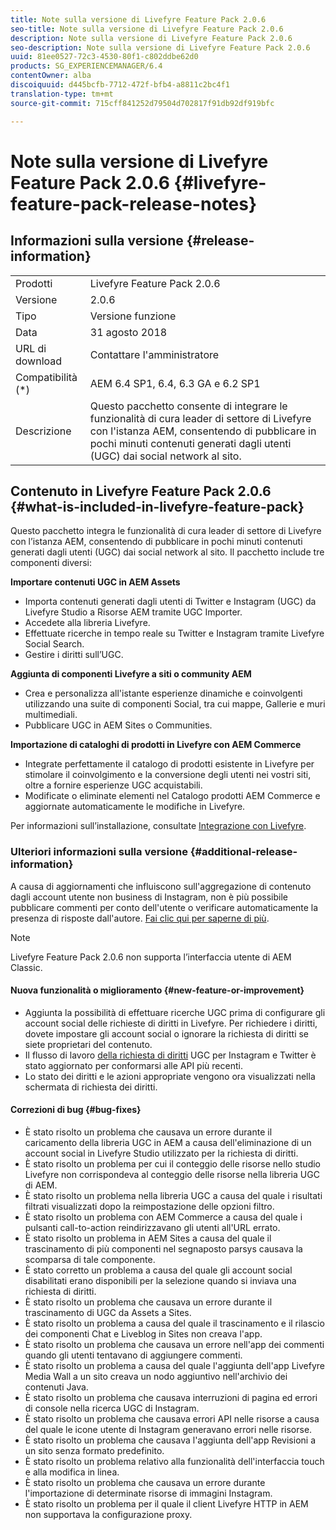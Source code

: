 ```yaml
---
title: Note sulla versione di Livefyre Feature Pack 2.0.6
seo-title: Note sulla versione di Livefyre Feature Pack 2.0.6
description: Note sulla versione di Livefyre Feature Pack 2.0.6
seo-description: Note sulla versione di Livefyre Feature Pack 2.0.6
uuid: 81ee0527-72c3-4530-80f1-c802ddbe62d0
products: SG_EXPERIENCEMANAGER/6.4
contentOwner: alba
discoiquuid: d445bcfb-7712-472f-bfb4-a8811c2bc4f1
translation-type: tm+mt
source-git-commit: 715cff841252d79504d702817f91db92df919bfc

---
```



# Note sulla versione di Livefyre Feature Pack 2.0.6 {#livefyre-feature-pack-release-notes}

## Informazioni sulla versione {#release-information}

<table> 
 <tbody>
  <tr>
   <td>Prodotti</td> 
   <td>Livefyre Feature Pack 2.0.6</td> 
  </tr>
  <tr>
   <td>Versione</td> 
   <td>2.0.6</td> 
  </tr>
  <tr>
   <td>Tipo</td> 
   <td>Versione funzione</td> 
  </tr>
  <tr>
   <td>Data</td> 
   <td>31 agosto 2018</td> 
  </tr>
  <tr>
   <td>URL di download<br /> </td> 
   <td>Contattare l'amministratore</td> 
  </tr>
  <tr>
   <td>Compatibilità (*)</td> 
   <td>AEM 6.4 SP1, 6.4, 6.3 GA e 6.2 SP1</td> 
  </tr>
  <tr>
   <td>Descrizione</td> 
   <td>Questo pacchetto consente di integrare le funzionalità di cura leader di settore di Livefyre con l'istanza AEM, consentendo di pubblicare in pochi minuti contenuti generati dagli utenti (UGC) dai social network al sito.</td> 
  </tr>
 </tbody>
</table>

## Contenuto in Livefyre Feature Pack 2.0.6 {#what-is-included-in-livefyre-feature-pack}

Questo pacchetto integra le funzionalità di cura leader di settore di Livefyre con l’istanza AEM, consentendo di pubblicare in pochi minuti contenuti generati dagli utenti (UGC) dai social network al sito. Il pacchetto include tre componenti diversi:

**Importare contenuti UGC in AEM Assets**

* Importa contenuti generati dagli utenti di Twitter e Instagram (UGC) da Livefyre Studio a Risorse AEM tramite UGC Importer.
* Accedete alla libreria Livefyre.
* Effettuate ricerche in tempo reale su Twitter e Instagram tramite Livefyre Social Search.
* Gestire i diritti sull’UGC.

**Aggiunta di componenti Livefyre a siti o community AEM**

* Crea e personalizza all&#39;istante esperienze dinamiche e coinvolgenti utilizzando una suite di componenti Social, tra cui mappe, Gallerie e muri multimediali.
* Pubblicare UGC in AEM Sites o Communities.

**Importazione di cataloghi di prodotti in Livefyre con AEM Commerce**

* Integrate perfettamente il catalogo di prodotti esistente in Livefyre per stimolare il coinvolgimento e la conversione degli utenti nei vostri siti, oltre a fornire esperienze UGC acquistabili.
* Modificate o eliminate elementi nel Catalogo prodotti AEM Commerce e aggiornate automaticamente le modifiche in Livefyre.

Per informazioni sull’installazione, consultate [Integrazione con Livefyre](https://https://helpx.adobe.com/experience-manager/6-4/sites/administering/using/livefyre.html).

### Ulteriori informazioni sulla versione {#additional-release-information}

A causa di aggiornamenti che influiscono sull&#39;aggregazione di contenuto dagli account utente non business di Instagram, non è più possibile pubblicare commenti per conto dell&#39;utente o verificare automaticamente la presenza di risposte dall&#39;autore. [Fai clic qui per saperne di più](https://developers.facebook.com/blog/post/2018/04/04/facebook-api-platform-product-changes/).

>[!NOTE]
>
>Livefyre Feature Pack 2.0.6 non supporta l’interfaccia utente di AEM Classic.

#### Nuova funzionalità o miglioramento {#new-feature-or-improvement}

* Aggiunta la possibilità di effettuare ricerche UGC prima di configurare gli account social delle richieste di diritti in Livefyre. Per richiedere i diritti, dovete impostare gli account social o ignorare la richiesta di diritti se siete proprietari del contenuto.
* Il flusso di lavoro [della richiesta di diritti](https://https://helpx.adobe.com/experience-manager/6-4/sites/administering/using/livefyre.html) UGC per Instagram e Twitter è stato aggiornato per conformarsi alle API più recenti.
* Lo stato dei diritti e le azioni appropriate vengono ora visualizzati nella schermata di richiesta dei diritti.

#### Correzioni di bug {#bug-fixes}

* È stato risolto un problema che causava un errore durante il caricamento della libreria UGC in AEM a causa dell&#39;eliminazione di un account social in Livefyre Studio utilizzato per la richiesta di diritti.
* È stato risolto un problema per cui il conteggio delle risorse nello studio Livefyre non corrispondeva al conteggio delle risorse nella libreria UGC di AEM.
* È stato risolto un problema nella libreria UGC a causa del quale i risultati filtrati visualizzati dopo la reimpostazione delle opzioni filtro.
* È stato risolto un problema con AEM Commerce a causa del quale i pulsanti call-to-action reindirizzavano gli utenti all&#39;URL errato.
* È stato risolto un problema in AEM Sites a causa del quale il trascinamento di più componenti nel segnaposto parsys causava la scomparsa di tale componente.
* È stato corretto un problema a causa del quale gli account social disabilitati erano disponibili per la selezione quando si inviava una richiesta di diritti.
* È stato risolto un problema che causava un errore durante il trascinamento di UGC da Assets a Sites.
* È stato risolto un problema a causa del quale il trascinamento e il rilascio dei componenti Chat e Liveblog in Sites non creava l&#39;app.
* È stato risolto un problema che causava un errore nell&#39;app dei commenti quando gli utenti tentavano di aggiungere commenti.
* È stato risolto un problema a causa del quale l&#39;aggiunta dell&#39;app Livefyre Media Wall a un sito creava un nodo aggiuntivo nell&#39;archivio dei contenuti Java.
* È stato risolto un problema che causava interruzioni di pagina ed errori di console nella ricerca UGC di Instagram.
* È stato risolto un problema che causava errori API nelle risorse a causa del quale le icone utente di Instagram generavano errori nelle risorse.
* È stato risolto un problema che causava l&#39;aggiunta dell&#39;app Revisioni a un sito senza formato predefinito.
* È stato risolto un problema relativo alla funzionalità dell&#39;interfaccia touch e alla modifica in linea.
* È stato risolto un problema che causava un errore durante l&#39;importazione di determinate risorse di immagini Instagram.
* È stato risolto un problema per il quale il client Livefyre HTTP in AEM non supportava la configurazione proxy.


